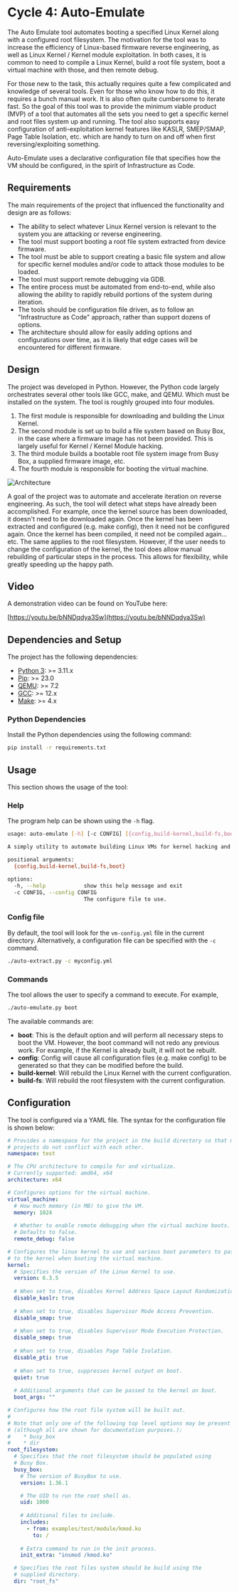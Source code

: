 # Cycle 4: Auto-Emulate
The Auto Emulate tool automates booting a specified Linux Kernel along with a configured root filesystem.  The motivation for the tool was to increase the efficiency of Linux-based firmware reverse engineering, as well as Linux Kernel / Kernel module exploitation.  In both cases, it is common to need to compile a Linux Kernel, build a root file system, boot a virtual machine with those, and then remote debug.

For those new to the task, this actually requires quite a few complicated and knowledge of several tools.  Even for those who know how to do this, it requires a bunch manual work.  It is also often quite cumbersome to iterate fast.  So the goal of this tool was to provide the minimum viable product (MVP) of a tool that automates all the sets you need to get a specific kernel and root files system up and running.  The tool also supports easy configuration of anti-exploitation kernel features like KASLR, SMEP/SMAP, Page Table Isolation, etc. which are handy to turn on and off when first reversing/exploiting something.

Auto-Emulate uses a declarative configuration file that specifies how the VM should be configured, in the spirit of Infrastructure as Code.


## Requirements
The main requirements of the project that influenced the functionality and design are as follows:

  * The ability to select whatever Linux Kernel version is relevant to the system you are attacking or reverse engineering.
  * The tool must support booting a root file system extracted from device firmware.
  * The tool must be able to support creating a basic file system and allow for specific kernel modules and/or code to attack those modules to be loaded.
  * The tool must support remote debugging via GDB.
  * The entire process must be automated from end-to-end, while also allowing the ability to rapidly rebuild portions of the system during iteration.
  * The tools should be configuration file driven, as to follow an "Infrastructure as Code" approach, rather than support dozens of options.
  * The architecture should allow for easily adding options and configurations over time, as it is likely that edge cases will be encountered for different firmware.

## Design
The project was developed in Python. However, the Python code largely orchestrates several other tools like GCC, make, and QEMU. Which must be installed on the system.  The tool is roughly grouped into four modules.  

  1. The first module is responsible for downloading and building the Linux Kernel.  
  2. The second module is set up to build a file system based on Busy Box, in the case where a firmware image has not been provided.  This is largely useful for Kernel / Kernel Module hacking.
  3. The third module builds a bootable root file system image from Busy Box, a supplied firmware image, etc.
  4. The fourth module is responsible for booting the virtual machine.

![Architecture](assets/architecture.png)

A goal of the project was to automate and accelerate iteration on reverse engineering. As such, the tool will detect what steps have already been accomplished. For example, once the kernel source has been downloaded, it doesn't need to be downloaded again.  Once the kernel has been extracted and configured (e.g. make config), then it need not be configured again.  Once the kernel has been compiled, it need not be compiled again... etc.  The same applies to the root filesystem.  However, if the user needs to change the configuration of the kernel, the tool does allow manual rebuilding of particular steps in the process.  This allows for flexibility, while greatly speeding up the happy path.


## Video
A demonstration video can be found on YouTube here:

[https://youtu.be/bNNDqdya3Sw](https://youtu.be/bNNDqdya3Sw)


## Dependencies and Setup
The project has the following dependencies:

* [Python 3](https://www.python.org/): >= 3.11.x
* [Pip](https://pip.pypa.io/en/stable/): >= 23.0
* [QEMU](https://www.qemu.org/): >= 7.2
* [GCC](https://gcc.gnu.org/): >= 12.x
* [Make](https://www.gnu.org/software/make/): >= 4.x

### Python Dependencies
Install the Python dependencies using the following command:

```bash
pip install -r requirements.txt
```

## Usage
This section shows the usage of the tool:

### Help
The program help can be shown using the `-h` flag.

```bash
usage: auto-emulate [-h] [-c CONFIG] [{config,build-kernel,build-fs,boot}]

A simply utility to automate building Linux VMs for kernel hacking and firmware reversing

positional arguments:
  {config,build-kernel,build-fs,boot}

options:
  -h, --help            show this help message and exit
  -c CONFIG, --config CONFIG
                        The configure file to use.
```

### Config file
By default, the tool will look for the `vm-config.yml` file in the current directory.  Alternatively, a configuration file can be specified with the `-c` command.

```bash
./auto-extract.py -c myconfig.yml
```

### Commands
The tool allows the user to specify a command to execute.  For example,

```bash
./auto-emulate.py boot
```

The available commands are:

  * **boot**: This is the default option and will perform all necessary steps to boot the VM.  However, the boot command will not redo any previous work. For example, if the Kernel is already built, it will not be rebuilt.
  * **config**: Config will cause all configuration files (e.g. make config) to be generated so that they can be modified before the build.
  * **build-kernel**: Will rebuild the Linux Kernel with the current configuration.
  * **build-fs**: Will rebuild the root filesystem with the current configuration.

## Configuration
The tool is configured via a YAML file.  The syntax for the configuration file is shown below:

```yaml
# Provides a namespace for the project in the build directory so that multiple
# projects do not conflict with each other.
namespace: test

# The CPU architecture to compile for and virtualize.
# Currently supported: amd64, x64
architecture: x64

# Configures options for the virtual machine.
virtual_machine:
  # How much memory (in MB) to give the VM.
  memory: 1024
  
  # Whether to enable remote debugging when the virtual machine boots.
  # Defaults to false.
  remote_debug: false

# Configures the linux kernel to use and various boot parameters to pass
# to the kernel when booting the virtual machine.
kernel:
  # Specifies the version of the Linux Kernel to use.
  version: 6.3.5
  
  # When set to true, disables Kernel Address Space Layout Randomization.
  disable_kaslr: true
  
  # When set to true, disables Supervisor Mode Access Prevention.
  disable_smap: true
  
  # When set to true, disables Supervisor Mode Execution Protection.
  disable_smep: true
  
  # When set to true, disables Page Table Isolation.
  disable_pti: true
  
  # When set to true, suppresses kernel output on boot.
  quiet: true
  
  # Additional arguments that can be passed to the kernel on boot.
  boot_args: ""

# Configures how the root file system will be built out.
# 
# Note that only one of the following top level options may be present
# (although all are shown for documentation purposes.):
#    * busy_box
#    * dir
root_filesystem: 
  # Specifies that the root filesystem should be populated using
  # Busy Box.
  busy_box:
    # The version of BusyBox to use.
    version: 1.36.1

    # The UID to run the root shell as.
    uid: 1000
    
    # Additional files to include.
    includes:
      - from: examples/test/module/kmod.ko
        to: /
    
    # Extra command to run in the init process.
    init_extra: "insmod /kmod.ko"

  # Specifies the root files system should be build using the
  # supplied directory.
  dir: "root_fs"
```
